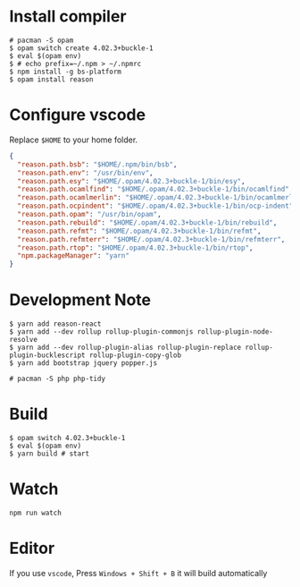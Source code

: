 # Install compiler
```
# pacman -S opam
$ opam switch create 4.02.3+buckle-1
$ eval $(opam env)
$ # echo prefix=~/.npm > ~/.npmrc
$ npm install -g bs-platform
$ opam install reason
```

# Configure vscode
Replace `$HOME` to your home folder.
```json
{
  "reason.path.bsb": "$HOME/.npm/bin/bsb",
  "reason.path.env": "/usr/bin/env",
  "reason.path.esy": "$HOME/.opam/4.02.3+buckle-1/bin/esy",
  "reason.path.ocamlfind": "$HOME/.opam/4.02.3+buckle-1/bin/ocamlfind",
  "reason.path.ocamlmerlin": "$HOME/.opam/4.02.3+buckle-1/bin/ocamlmerlin",
  "reason.path.ocpindent": "$HOME/.opam/4.02.3+buckle-1/bin/ocp-indent",
  "reason.path.opam": "/usr/bin/opam",
  "reason.path.rebuild": "$HOME/.opam/4.02.3+buckle-1/bin/rebuild",
  "reason.path.refmt": "$HOME/.opam/4.02.3+buckle-1/bin/refmt",
  "reason.path.refmterr": "$HOME/.opam/4.02.3+buckle-1/bin/refmterr",
  "reason.path.rtop": "$HOME/.opam/4.02.3+buckle-1/bin/rtop",
  "npm.packageManager": "yarn"
}
```

# Development Note
```
$ yarn add reason-react
$ yarn add --dev rollup rollup-plugin-commonjs rollup-plugin-node-resolve
$ yarn add --dev rollup-plugin-alias rollup-plugin-replace rollup-plugin-bucklescript rollup-plugin-copy-glob
$ yarn add bootstrap jquery popper.js

# pacman -S php php-tidy
```

# Build
```
$ opam switch 4.02.3+buckle-1
$ eval $(opam env)
$ yarn build # start
```

# Watch

```
npm run watch
```


# Editor
If you use `vscode`, Press `Windows + Shift + B` it will build automatically